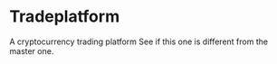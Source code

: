 # Tradeplatform
A cryptocurrency trading platform
See if this one is different from the master one.
